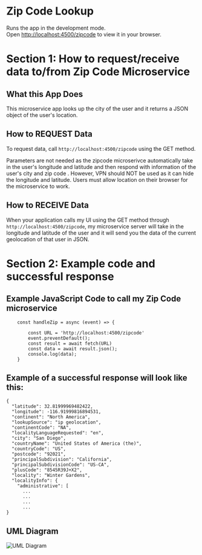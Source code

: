 # Zip Code Lookup

Runs the app in the development mode.\
Open [http://localhost:4500/zipcode](http://localhost:4500/zipcode) to view it in your browser.

# Section 1: How to request/receive data to/from Zip Code Microservice
## What this App Does

This microservice app looks up the city of the user and it returns a JSON object of the user's location.

## How to REQUEST Data
To request data, call `http://localhost:4500/zipcode` using the GET method.  

Parameters are not needed as the zipcode microserivce automatically take in the user's longitude and latitude and then respond with information of the user's city and zip code . However, VPN should NOT be used as it can hide the longitude and latitude. Users must allow location on their browser for the microservice to work. 

## How to RECEIVE Data
When your application calls my UI using the GET method through `http://localhost:4500/zipcode`, my microservice server will take in the longitude and latitude of the user and it will send you the data of the current 
geolocation of that user in JSON. 

# Section 2: Example code and successful response 
## Example JavaScript Code to call my Zip Code microservice
```JS
    const handleZip = async (event) => {
        
        const URL = 'http://localhost:4500/zipcode'
        event.preventDefault();
        const result = await fetch(URL)
        const data = await result.json();
        console.log(data);
    }
```
## Example of a successful response will look like this: 
```JS
{
  "latitude": 32.81999969482422,
  "longitude": -116.91999816894531,
  "continent": "North America",
  "lookupSource": "ip geolocation",
  "continentCode": "NA",
  "localityLanguageRequested": "en",
  "city": "San Diego",
  "countryName": "United States of America (the)",
  "countryCode": "US",
  "postcode": "92021",
  "principalSubdivision": "California",
  "principalSubdivisionCode": "US-CA",
  "plusCode": "8545R39J+X2",
  "locality": "Winter Gardens",
  "localityInfo": {
    "administrative": [
      ...
      ...
      ...
      ...
}
```
## UML Diagram
![UML Diagram](https://user-images.githubusercontent.com/13703308/236877383-c2a2fdf7-7b51-4d1d-b9f6-94c472b8c0c0.png)
